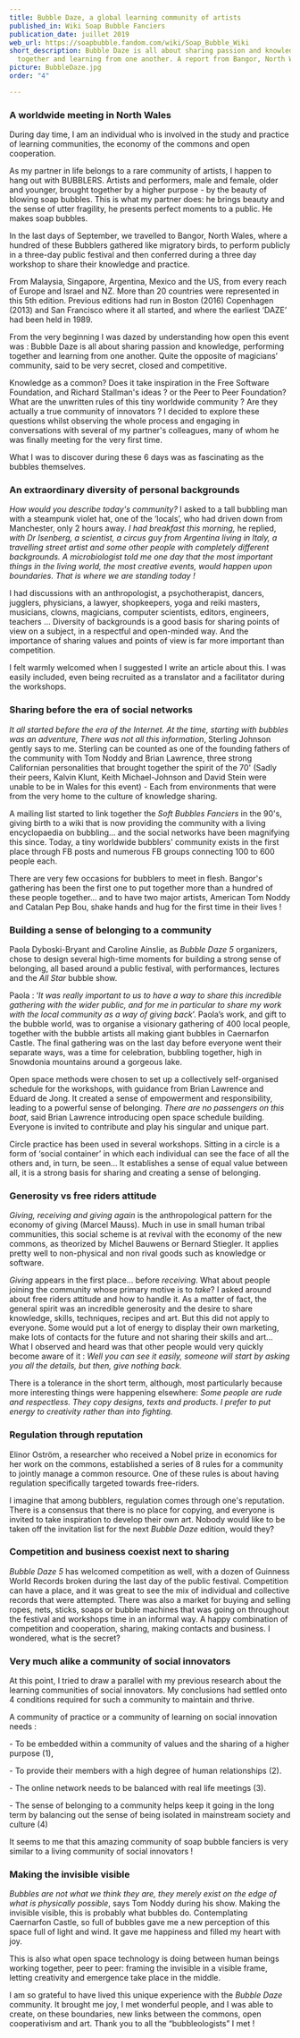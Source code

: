 ```yaml
---
title: Bubble Daze, a global learning community of artists
published_in: Wiki Soap Bubble Fanciers
publication_date: juillet 2019
web_url: https://soapbubble.fandom.com/wiki/Soap_Bubble_Wiki
short_description: Bubble Daze is all about sharing passion and knowledge, performing
  together and learning from one another. A report from Bangor, North Wales.
picture: BubbleDaze.jpg
order: "4"

---
```

### A worldwide meeting in North Wales

During day time, I am an individual who is involved in the study and practice of learning communities, the economy of the commons and open cooperation.

As my partner in life belongs to a rare community of artists,  I happen to hang out with BUBBLERS. Artists and performers, male and female, older and younger, brought together by a higher purpose - by the beauty of blowing soap bubbles. This is what my partner does: he brings beauty and the sense of utter fragility, he presents perfect moments to a public. He makes soap bubbles.

In the last days of September, we travelled to Bangor, North Wales, where a hundred of these Bubblers gathered like migratory birds, to perform publicly in a three-day public festival and then conferred during a three day workshop to share their knowledge and practice.

From Malaysia, Singapore, Argentina, Mexico and the US, from every reach of Europe and Israel and NZ. More than 20 countries were represented in this 5th edition. Previous editions had run in Boston (2016) Copenhagen (2013) and San Francisco where it all started, and where the earliest ‘DAZE’ had been held in 1989.

From the very beginning I was dazed by understanding how open this event was : Bubble Daze is all about sharing passion and knowledge, performing together and learning from one another. Quite the opposite of magicians’ community, said to be very secret, closed and competitive.

Knowledge as a common? Does it take inspiration in the Free Software Foundation, and Richard Stallman's ideas ? or the Peer to Peer Foundation? What are the unwritten rules of this tiny worldwide community ? Are they actually a true community of innovators ? I decided to explore these questions whilst observing the whole process and engaging in conversations with several of my partner's colleagues, many of whom he was finally meeting for the very first time.

What I was to discover during these 6 days was as fascinating as the bubbles themselves.

### An extraordinary diversity of personal backgrounds

_How would you describe today's community?_ I asked to a tall bubbling man with a steampunk violet hat, one of the ‘locals’, who had driven down from Manchester, only 2 hours away. _I had breakfast this morning,_ he replied, _with Dr Isenberg, a scientist, a circus guy from Argentina living in Italy, a travelling street artist and some other people with completely different backgrounds. A microbiologist told me one day that the most important things in the living world, the most creative events, would happen upon boundaries. That is where we are standing today !_

I had discussions with an anthropologist, a psychotherapist, dancers, jugglers, physicians, a lawyer, shopkeepers, yoga and reiki masters, musicians, clowns, magicians, computer scientists, editors, engineers, teachers … Diversity of backgrounds is a good basis for sharing points of view on a subject, in a respectful and open-minded way. And the importance of sharing values and points of view is far more important than competition.

I felt warmly welcomed when I suggested I write an article about this. I was easily included, even being recruited as a translator and a facilitator during the workshops.

### Sharing before the era of social networks

_It all started before the era of the Internet. At the time, starting with bubbles was an adventure, There was not all this information_, Sterling Johnson gently says to me. Sterling can be counted as one of the founding fathers of the community with Tom Noddy and Brian Lawrence, three strong Californian personalities that brought together the spirit of the 70' (Sadly their peers, Kalvin Klunt, Keith Michael-Johnson and David Stein were unable to be in Wales for this event) - Each from environments that were from the very home to the culture of knowledge sharing.

A mailing list started to link together the _Soft Bubbles Fanciers_ in the 90's, giving birth to a wiki that is now providing the community with a living encyclopaedia on bubbling... and the social networks have been magnifying this since. Today, a tiny worldwide bubblers' community exists in the first place through FB posts and numerous FB groups connecting 100 to 600 people each.

There are very few occasions for bubblers to meet in flesh. Bangor's gathering has been the first one to put together more than a hundred of these people together... and to have two major artists, American Tom Noddy and Catalan Pep Bou, shake hands and hug for the first time in their lives !

### Building a sense of belonging to a community

Paola Dyboski-Bryant and Caroline Ainslie, as _Bubble Daze 5_ organizers, chose to design several high-time moments for building a strong sense of belonging, all based around a public festival, with performances, lectures and the _All Star_ bubble show.

Paola : ‘_It was really important to us to have a way to share this incredible gathering with the wider public, and for me in particular to share my work with the local community as a way of giving back_’.  Paola’s work, and gift to the bubble world, was to organise a visionary gathering of 400 local people, together with the bubble artists all making giant bubbles in Caernarfon Castle. The final gathering was on the last day before everyone went their separate ways, was a time for celebration, bubbling together, high in Snowdonia mountains around a gorgeous lake.

Open space methods were chosen to set up a collectively self-organised schedule for the workshops, with guidance from Brian Lawrence and Eduard de Jong. It created a sense of empowerment and responsibility, leading to a powerful sense of belonging. _There are no passengers on this boat_, said Brian Lawrence introducing open space schedule building. Everyone is invited to contribute and play his singular and unique part.

Circle practice has been used in several workshops. Sitting in a circle is a form of ‘social container’ in which each individual can see the face of all the others and, in turn, be seen... It establishes a sense of equal value between all, it is a strong basis for sharing and creating a sense of belonging.

### Generosity vs free riders attitude

_Giving, receiving and giving again_ is the anthropological pattern for the economy of giving (Marcel Mauss). Much in use in small human tribal communities, this social scheme is at revival with the economy of the new commons, as theorized by Michel Bauwens or Bernard Stiegler. It applies pretty well to non-physical and non rival goods such as knowledge or software.

_Giving_ appears in the first place... before _receiving_. What about people joining the community whose primary motive is to _take_? I asked around about free riders attitude and how to handle it. As a matter of fact, the general spirit was an incredible generosity and the desire to share knowledge, skills, techniques, recipes and art. But this did not apply to everyone. Some would put a lot of energy to display their own marketing, make lots of contacts for the future and not sharing their skills and art... What I observed and heard was that other people would very quickly become aware of it : _Well you can see it easily, someone will start by asking you all the details, but then, give nothing back._

There is a tolerance in the short term, although, most particularly because more interesting things were happening elsewhere: _Some people are rude and respectless. They copy designs, texts and products. I prefer to put energy to creativity rather than into fighting._

### Regulation through reputation

Elinor Oström, a researcher who received a Nobel prize in economics for her work on the commons, established a series of 8 rules for a community to jointly manage a common resource. One of these rules is about having regulation specifically targeted towards free-riders.

I imagine that among bubblers, regulation comes through one's reputation. There is a consensus that there is no place for copying, and everyone is invited to take inspiration to develop their own art. Nobody would like to be taken off the invitation list for the next _Bubble Daze_ edition, would they?

### Competition and business coexist next to sharing

_Bubble Daze 5_ has welcomed competition as well, with a dozen of Guinness World Records broken during the last day of the public festival. Competition can have a place, and it was great to see the mix of individual and collective records that were attempted. There was also a market for buying and selling ropes, nets, sticks, soaps or bubble machines that was going on throughout the festival and workshops time in an informal way. A happy combination of competition and cooperation, sharing, making contacts and business. I wondered, what is the secret?

### Very much alike a community of social innovators

At this point, I tried to draw a parallel with my previous research about the learning communities of social innovators. My conclusions had settled onto 4 conditions required for such a community to maintain and thrive.

A community of practice or a community of learning on social innovation needs :

\- To be embedded within a community of values and the sharing of a higher purpose (1),

\- To provide their members with a high degree of human relationships (2).

\- The online network needs to be balanced with real life meetings (3).

\- The sense of belonging to a community helps keep it going in the long term by balancing out the sense of being isolated in mainstream society and culture (4)

It seems to me that this amazing community of soap bubble fanciers is very similar to a living community of social innovators !

### Making the invisible visible

_Bubbles are not what we think they are, they merely exist on the edge of what is physically possible_, says Tom Noddy during his show. Making the invisible visible, this is probably what bubbles do. Contemplating Caernarfon Castle, so full of bubbles gave me a new perception of this space full of light and wind. It gave me happiness and filled my heart with joy.

This is also what open space technology is doing between human beings working together, peer to peer: framing the invisible in a visible frame, letting creativity and emergence take place in the middle.

I am so grateful to have lived this unique experience with the _Bubble Daze_ community. It brought me joy, I met wonderful people, and I was able to create, on these boundaries, new links between the commons, open cooperativism and art. Thank you to all the “bubbleologists” I met !